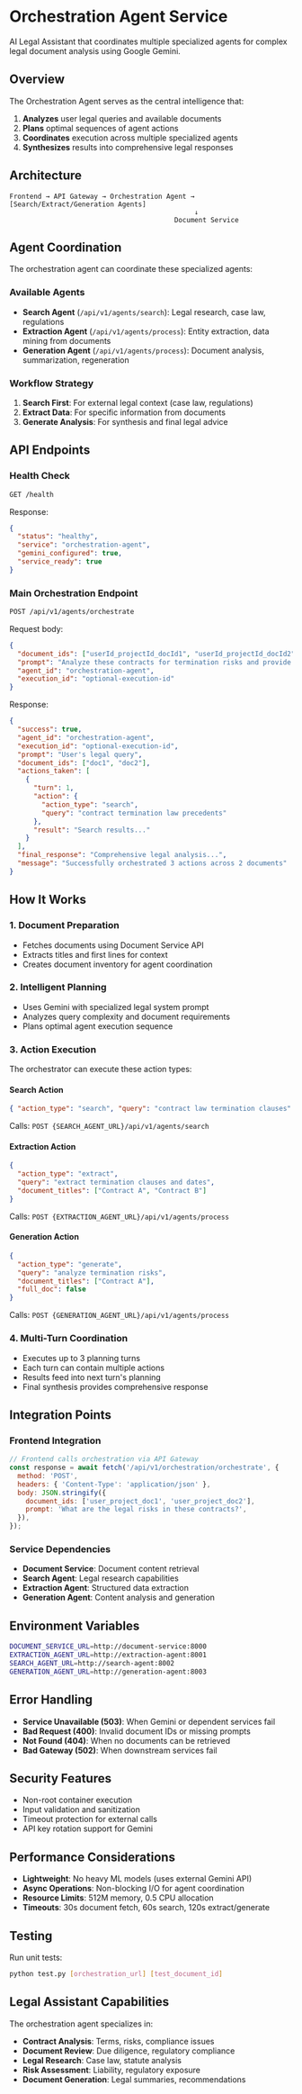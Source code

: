 # Orchestration Agent Service

AI Legal Assistant that coordinates multiple specialized agents for complex legal document analysis using Google Gemini.

## Overview

The Orchestration Agent serves as the central intelligence that:

1. **Analyzes** user legal queries and available documents
2. **Plans** optimal sequences of agent actions
3. **Coordinates** execution across multiple specialized agents
4. **Synthesizes** results into comprehensive legal responses

## Architecture

```
Frontend → API Gateway → Orchestration Agent → [Search/Extract/Generation Agents]
                                              ↓
                                         Document Service
```

## Agent Coordination

The orchestration agent can coordinate these specialized agents:

### Available Agents

- **Search Agent** (`/api/v1/agents/search`): Legal research, case law, regulations
- **Extraction Agent** (`/api/v1/agents/process`): Entity extraction, data mining from documents
- **Generation Agent** (`/api/v1/agents/process`): Document analysis, summarization, regeneration

### Workflow Strategy

1. **Search First**: For external legal context (case law, regulations)
2. **Extract Data**: For specific information from documents
3. **Generate Analysis**: For synthesis and final legal advice

## API Endpoints

### Health Check

```bash
GET /health
```

Response:

```json
{
  "status": "healthy",
  "service": "orchestration-agent",
  "gemini_configured": true,
  "service_ready": true
}
```

### Main Orchestration Endpoint

```bash
POST /api/v1/agents/orchestrate
```

Request body:

```json
{
  "document_ids": ["userId_projectId_docId1", "userId_projectId_docId2"],
  "prompt": "Analyze these contracts for termination risks and provide recommendations",
  "agent_id": "orchestration-agent",
  "execution_id": "optional-execution-id"
}
```

Response:

```json
{
  "success": true,
  "agent_id": "orchestration-agent",
  "execution_id": "optional-execution-id",
  "prompt": "User's legal query",
  "document_ids": ["doc1", "doc2"],
  "actions_taken": [
    {
      "turn": 1,
      "action": {
        "action_type": "search",
        "query": "contract termination law precedents"
      },
      "result": "Search results..."
    }
  ],
  "final_response": "Comprehensive legal analysis...",
  "message": "Successfully orchestrated 3 actions across 2 documents"
}
```

## How It Works

### 1. Document Preparation

- Fetches documents using Document Service API
- Extracts titles and first lines for context
- Creates document inventory for agent coordination

### 2. Intelligent Planning

- Uses Gemini with specialized legal system prompt
- Analyzes query complexity and document requirements
- Plans optimal agent execution sequence

### 3. Action Execution

The orchestrator can execute these action types:

#### Search Action

```json
{ "action_type": "search", "query": "contract law termination clauses" }
```

Calls: `POST {SEARCH_AGENT_URL}/api/v1/agents/search`

#### Extraction Action

```json
{
  "action_type": "extract",
  "query": "extract termination clauses and dates",
  "document_titles": ["Contract A", "Contract B"]
}
```

Calls: `POST {EXTRACTION_AGENT_URL}/api/v1/agents/process`

#### Generation Action

```json
{
  "action_type": "generate",
  "query": "analyze termination risks",
  "document_titles": ["Contract A"],
  "full_doc": false
}
```

Calls: `POST {GENERATION_AGENT_URL}/api/v1/agents/process`

### 4. Multi-Turn Coordination

- Executes up to 3 planning turns
- Each turn can contain multiple actions
- Results feed into next turn's planning
- Final synthesis provides comprehensive response

## Integration Points

### Frontend Integration

```javascript
// Frontend calls orchestration via API Gateway
const response = await fetch('/api/v1/orchestration/orchestrate', {
  method: 'POST',
  headers: { 'Content-Type': 'application/json' },
  body: JSON.stringify({
    document_ids: ['user_project_doc1', 'user_project_doc2'],
    prompt: 'What are the legal risks in these contracts?',
  }),
});
```

### Service Dependencies

- **Document Service**: Document content retrieval
- **Search Agent**: Legal research capabilities
- **Extraction Agent**: Structured data extraction
- **Generation Agent**: Content analysis and generation

## Environment Variables

```bash
DOCUMENT_SERVICE_URL=http://document-service:8000
EXTRACTION_AGENT_URL=http://extraction-agent:8001
SEARCH_AGENT_URL=http://search-agent:8002
GENERATION_AGENT_URL=http://generation-agent:8003
```

## Error Handling

- **Service Unavailable (503)**: When Gemini or dependent services fail
- **Bad Request (400)**: Invalid document IDs or missing prompts
- **Not Found (404)**: When no documents can be retrieved
- **Bad Gateway (502)**: When downstream services fail

## Security Features

- Non-root container execution
- Input validation and sanitization
- Timeout protection for external calls
- API key rotation support for Gemini

## Performance Considerations

- **Lightweight**: No heavy ML models (uses external Gemini API)
- **Async Operations**: Non-blocking I/O for agent coordination
- **Resource Limits**: 512M memory, 0.5 CPU allocation
- **Timeouts**: 30s document fetch, 60s search, 120s extract/generate

## Testing

Run unit tests:

```bash
python test.py [orchestration_url] [test_document_id]
```

## Legal Assistant Capabilities

The orchestration agent specializes in:

- **Contract Analysis**: Terms, risks, compliance issues
- **Document Review**: Due diligence, regulatory compliance
- **Legal Research**: Case law, statute analysis
- **Risk Assessment**: Liability, regulatory exposure
- **Document Generation**: Legal summaries, recommendations

